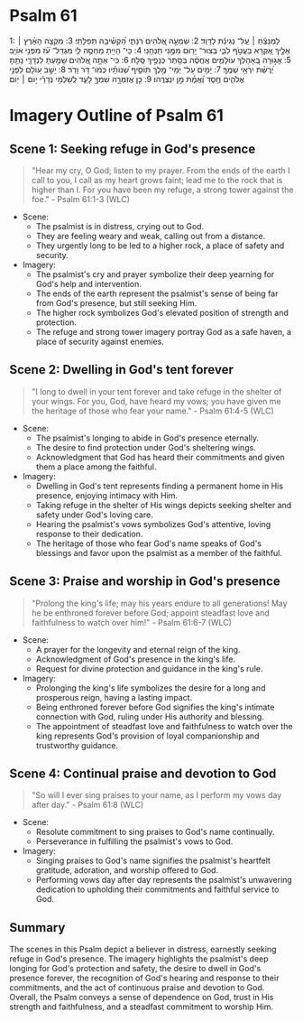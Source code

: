 # Psalm 61
1: לַמְנַצֵּ֬חַ ׀ עַֽל־ נְגִינַ֬ת לְדָוִֽד׃
2: שִׁמְעָ֣ה אֱ֭לֹהִים רִנָּתִ֑י הַ֝קְשִׁ֗יבָה תְּפִלָּתִֽי׃
3: מִקְצֵ֤ה הָאָ֨רֶץ ׀ אֵלֶ֣יךָ אֶ֭קְרָא בַּעֲטֹ֣ף לִבִּ֑י בְּצוּר־ יָר֖וּם מִמֶּ֣נִּי תַנְחֵֽנִי׃
4: כִּֽי־ הָיִ֣יתָ מַחְסֶ֣ה לִ֑י מִגְדַּל־ עֹ֝֗ז מִפְּנֵ֥י אוֹיֵֽב׃
5: אָג֣וּרָה בְ֭אָהָלְךָ עוֹלָמִ֑ים אֶֽחֱסֶ֨ה בְסֵ֖תֶר כְּנָפֶ֣יךָ סֶּֽלָה׃
6: כִּֽי־ אַתָּ֣ה אֱ֭לֹהִים שָׁמַ֣עְתָּ לִנְדָרָ֑י נָתַ֥תָּ יְ֝רֻשַּׁ֗ת יִרְאֵ֥י שְׁמֶֽךָ׃
7: יָמִ֣ים עַל־ יְמֵי־ מֶ֣לֶךְ תּוֹסִ֑יף שְׁ֝נוֹתָ֗יו כְּמוֹ־ דֹ֥ר וָדֹֽר׃
8: יֵשֵׁ֣ב ע֭וֹלָם לִפְנֵ֣י אֱלֹהִ֑ים חֶ֥סֶד וֶ֝אֱמֶ֗ת מַ֣ן יִנְצְרֻֽהוּ׃
9: כֵּ֤ן אֲזַמְּרָ֣ה שִׁמְךָ֣ לָעַ֑ד לְֽשַׁלְּמִ֥י נְדָרַ֗י י֣וֹם ׀ יֽוֹם׃

# Imagery Outline of Psalm 61

## Scene 1: Seeking refuge in God's presence

> "Hear my cry, O God; listen to my prayer. From the ends of the earth I call to you, I call as my heart grows faint; lead me to the rock that is higher than I. For you have been my refuge, a strong tower against the foe." - Psalm 61:1-3 (WLC)

- Scene:
  - The psalmist is in distress, crying out to God.
  - They are feeling weary and weak, calling out from a distance.
  - They urgently long to be led to a higher rock, a place of safety and security.
- Imagery:
  - The psalmist's cry and prayer symbolize their deep yearning for God's help and intervention.
  - The ends of the earth represent the psalmist's sense of being far from God's presence, but still seeking Him.
  - The higher rock symbolizes God's elevated position of strength and protection.
  - The refuge and strong tower imagery portray God as a safe haven, a place of security against enemies.

## Scene 2: Dwelling in God's tent forever

> "I long to dwell in your tent forever and take refuge in the shelter of your wings. For you, God, have heard my vows; you have given me the heritage of those who fear your name." - Psalm 61:4-5 (WLC)

- Scene:
  - The psalmist's longing to abide in God's presence eternally.
  - The desire to find protection under God's sheltering wings.
  - Acknowledgment that God has heard their commitments and given them a place among the faithful.
- Imagery:
  - Dwelling in God's tent represents finding a permanent home in His presence, enjoying intimacy with Him.
  - Taking refuge in the shelter of His wings depicts seeking shelter and safety under God's loving care.
  - Hearing the psalmist's vows symbolizes God's attentive, loving response to their dedication.
  - The heritage of those who fear God's name speaks of God's blessings and favor upon the psalmist as a member of the faithful.

## Scene 3: Praise and worship in God's presence

> "Prolong the king's life; may his years endure to all generations! May he be enthroned forever before God; appoint steadfast love and faithfulness to watch over him!" - Psalm 61:6-7 (WLC)

- Scene:
  - A prayer for the longevity and eternal reign of the king.
  - Acknowledgment of God's presence in the king's life.
  - Request for divine protection and guidance in the king's rule.
- Imagery:
  - Prolonging the king's life symbolizes the desire for a long and prosperous reign, having a lasting impact.
  - Being enthroned forever before God signifies the king's intimate connection with God, ruling under His authority and blessing.
  - The appointment of steadfast love and faithfulness to watch over the king represents God's provision of loyal companionship and trustworthy guidance.

## Scene 4: Continual praise and devotion to God

> "So will I ever sing praises to your name, as I perform my vows day after day." - Psalm 61:8 (WLC)

- Scene:
  - Resolute commitment to sing praises to God's name continually.
  - Perseverance in fulfilling the psalmist's vows to God.
- Imagery:
  - Singing praises to God's name signifies the psalmist's heartfelt gratitude, adoration, and worship offered to God.
  - Performing vows day after day represents the psalmist's unwavering dedication to upholding their commitments and faithful service to God.

## Summary

The scenes in this Psalm depict a believer in distress, earnestly seeking refuge in God's presence. The imagery highlights the psalmist's deep longing for God's protection and safety, the desire to dwell in God's presence forever, the recognition of God's hearing and response to their commitments, and the act of continuous praise and devotion to God. Overall, the Psalm conveys a sense of dependence on God, trust in His strength and faithfulness, and a steadfast commitment to worship Him.